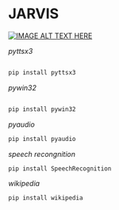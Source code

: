 # JARVIS

[![IMAGE ALT TEXT HERE](https://img.youtube.com/vi/MN0X32itxFs/0.jpg)](https://www.youtube.com/watch?v=MN0X32itxFs)

_pyttsx3_

```python

pip install pyttsx3
```

_pywin32_

```python

pip install pywin32
```

_pyaudio_

```python
pip install pyaudio
```

_speech recongnition_

```python
pip install SpeechRecognition
```

_wikipedia_

```python
pip install wikipedia
```
